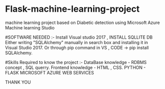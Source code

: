 # Flask-machine-learning-project
machine learning project
based on Diabetic detection using Microsoft Azure Machine learning Studio

#SOFTWARE NEEDED :- 
Install Visual studio 2017 ,
INSTALL SQLLITE DB 
Either writing "SQLAlchemy" manually in search box and installing it in Visual Studio 2017.
Or through pip command in VS , CODE -> pip install SQLAlchemy.

#Skills Required to know the project :-
DataBase knowledge - RDBMS concept , SQL querry.
Frontend knowledge - HTML , CSS.
PYTHON - FLASK
MICROSOFT AZURE WEB SERVICES


THANK YOU 
